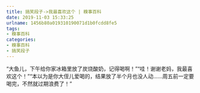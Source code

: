 ```yaml
---
title: 搞笑段子->我最喜欢这个 | 糗事百科
date: 2019-11-03 15:33:25
urlname: 1456b80a019310190071d1b0fcdd8fe5
tags: 
- 糗事百科
categories:
- 糗事百科
- 搞笑段子
---
```

“大鱼儿，下午给你家冰箱里放了炭烧酸奶，记得喝啊！”“哇！谢谢老妈，我最喜欢这个！”“本以为是你大侄儿爱喝的，结果放了半个月也没人动……周五前一定要喝完，不然就过期浪费了！”


